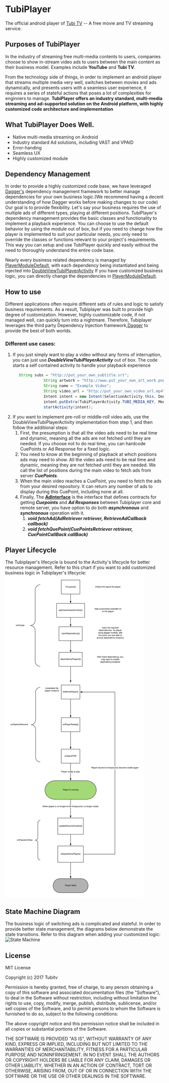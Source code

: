 # TubiPlayer
The official android player of [Tubi TV](https://www.tubi.tv) -- A free movie and TV streaming service.

## Purposes of TubiPlayer
In the industry of streaming free multi-media contents to users, companies choose to show in-stream video ads to users between the main content as their business model. Examples include **YouTube** and **Tubi TV**.

From the technology side of things, in order to implement an android player that streams multiple media very well, switches between movies and ads dynamically, and presents users with a seamless user experience, it requires a series of stateful actions that poses a lot of complexities for enginners to manage. **TubiPlayer offers an industry standard, multi-media streaming and ad-supported solution on the Android platform, with highly customized code architecture and implementation**

## What TubiPlayer Does Well.
* Native multi-media streaming on Android
* Industry standard Ad solutions, including VAST and VPAID
* Error-handing
* Seamless UX 
* Highly customized module


## Dependency Management
In order to provide a highly customized code base, we have leveraged [Dagger's](https://github.com/google/dagger) dependency management framework to better manage dependencies for your own business logic.(We recommend having a decent understanding of how Dagger works before making changes to our code)
Our goal is to provide flexibility. Let's say your business requires the use of multiple ads of different types, playing at different positions. TubiPlayer's dependency management provides the basic classes and functionality
to implement a playback experience.
You can choose to use the default behavior by using the module out of box, but if you need to change how the player is implemented to suit your particular needs, you only need to override the classes or functions relevant to your project's requirements. This way you can setup and use TubiPlayer quickly and easily without the need to thoroughly understand the entire code base.

Nearly every business related dependency is managed by [PlayerModuleDefault](./lib/src/main/java/com/tubitv/media/di/PlayerModuleDefault.java), with each dependency being instantiated and being injected into [DoubleViewTubiPlayerActivity](./lib/src/main/java/com/tubitv/media/activities/DoubleViewTubiPlayerActivity.java)
If you have customized business logic, you can directly change the dependencies in  [PlayerModuleDefault](./lib/src/main/java/com/tubitv/media/di/PlayerModuleDefault.java).

## How to use
Different applications often require different sets of rules and logic to satisfy business requirements. As a result, Tubiplayer was built to provide high degree of
customization. However, highly customizable code, if not managed well, can quickly turn into a nightmare. Therefore, Tubiplayer leverages the third party Dependency Injection framework,[Dagger](https://github.com/google/dagger) 
to provide the best of both worlds.

### Different use cases:
1. If you just simply want to play a video without any forms of interruption, you can just use ***DoubleViewTubiPlayerActivity*** out of box. The code starts a self contained activity to handle your playback experience
```java
      String subs = "http://put_your_own_subtitle.srt";
                 String artwork = "http://www.put_your_own_art_work.png";
                 String name = "Example Video";
                 String video_url = "http://put_your_own_video_url.mp4";
                 Intent intent = new Intent(SelectionActivity.this, DoubleViewTubiPlayerActivity.class);
                 intent.putExtra(TubiPlayerActivity.TUBI_MEDIA_KEY, MediaModel.video(name, video_url, artwork, null));
                 startActivity(intent);
```

2. If you want to implement pre-roll or middle-roll video ads, use the DoubleViewTubiPlayerActivity implementation from step 1, and then follow the additional steps:
    1. First, the presumption is that all the video ads need to be real time and dynamic, meaning all the ads are not fetched until they are needed. If you choose not to do real time, you can hardcode CuePoints or Ad Response for a fixed logic.
    2. You need to know at the beginning of playback at which positions ads may need to show. All the video ads need to be real time and dynamic, meaning they are not fetched until they are needed.
       We call the list of positions during the main video to fetch ads from server ***CuePoints***.
    3. When the main video reaches a CuePoint, you need to fetch the ads from your desired repository. It can return any number of ads to display during this CuePoint, including none at all.
    4. Finally, The **[AdInterface](./lib/src/main/java/com/tubitv/media/fsm/callback/AdInterface.java)** is the interface that defines contracts for getting ***Cuepoints*** and ***Ad Responses*** between Tubiplayer core and remote server,
       you have option to do both ***asynchronous*** and ***synchronous*** operation with it.
        1. ***void fetchAd(AdRetriever retriever, RetrieveAdCallback callback)*** 
        2. ***void fetchQuePoint(CuePointsRetriever retriever, CuePointCallBack callBack)***
        



## Player Lifecycle
The Tubiplayer's lifecycle is bound to the Activity's lifecycle for better resource management. Refer to this chart if you want to add customized business logic in Tubiplayer's lifecycle:
![State Machine](./documentation/tubiplayer_lifecycle.png)

## State Machine Diagram
The business logic of switching ads is complicated and stateful. In order to provide better state management, the diagrams below demonstrate the state transitions. Refer to
this diagram when adding your customized logic:
![State Machine](https://github.com/Tubitv/TubiPlayer/blob/master/lib/doc/Screen%20Shot%202017-09-18%20at%204.23.53%20PM.png)

## License
MIT License

Copyright (c) 2017 Tubitv

Permission is hereby granted, free of charge, to any person obtaining a copy
of this software and associated documentation files (the "Software"), to deal
in the Software without restriction, including without limitation the rights
to use, copy, modify, merge, publish, distribute, sublicense, and/or sell
copies of the Software, and to permit persons to whom the Software is
furnished to do so, subject to the following conditions:

The above copyright notice and this permission notice shall be included in all
copies or substantial portions of the Software.

THE SOFTWARE IS PROVIDED "AS IS", WITHOUT WARRANTY OF ANY KIND, EXPRESS OR
IMPLIED, INCLUDING BUT NOT LIMITED TO THE WARRANTIES OF MERCHANTABILITY,
FITNESS FOR A PARTICULAR PURPOSE AND NONINFRINGEMENT. IN NO EVENT SHALL THE
AUTHORS OR COPYRIGHT HOLDERS BE LIABLE FOR ANY CLAIM, DAMAGES OR OTHER
LIABILITY, WHETHER IN AN ACTION OF CONTRACT, TORT OR OTHERWISE, ARISING FROM,
OUT OF OR IN CONNECTION WITH THE SOFTWARE OR THE USE OR OTHER DEALINGS IN THE
SOFTWARE.